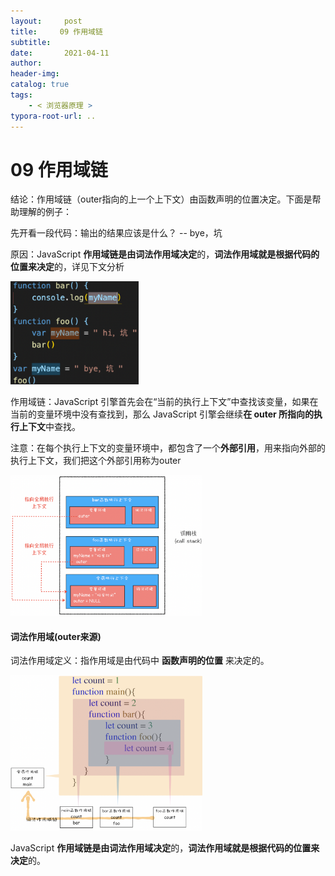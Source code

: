 ```yaml
---
layout:     post
title:     09 作用域链
subtitle:  
date:       2021-04-11
author:     
header-img: 
catalog: true
tags:
    - < 浏览器原理 >
typora-root-url: ..
---
```



# 09 作用域链

结论：作用域链（outer指向的上一个上下文）由函数声明的位置决定。下面是帮助理解的例子：

先开看一段代码：输出的结果应该是什么？ -- bye，坑

原因：JavaScript **作用域链是由词法作用域决定**的，**词法作用域就是根据代码的位置来决定**的，详见下文分析

<img src="/../img/assets_2019/image-20210411104738718.png" alt="image-20210411104738718" style="zoom:20%;" />



作用域链：JavaScript 引擎首先会在“当前的执行上下文”中查找该变量，如果在当前的变量环境中没有查找到，那么 JavaScript 引擎会继续**在 outer 所指向的执行上下文**中查找。

注意：在每个执行上下文的变量环境中，都包含了一个**外部引用**，用来指向外部的执行上下文，我们把这个外部引用称为outer 

<img src="/../img/assets_2019/image-20210411104928271.png" alt="image-20210411104928271" style="zoom:30%;" />

#### 词法作用域(outer来源)

词法作用域定义：指作用域是由代码中 **函数声明的位置** 来决定的。

<img src="/../img/assets_2019/image-20210411105118567.png" alt="image-20210411105118567" style="zoom:30%;" />

JavaScript **作用域链是由词法作用域决定**的，**词法作用域就是根据代码的位置来决定**的。
